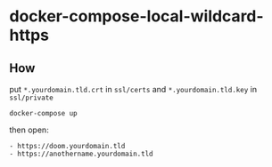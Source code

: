 # docker-compose-local-wildcard-https

## How

put `*.yourdomain.tld.crt` in `ssl/certs`
and `*.yourdomain.tld.key` in `ssl/private`

    docker-compose up

then open:

    - https://doom.yourdomain.tld
    - https://anothername.yourdomain.tld
